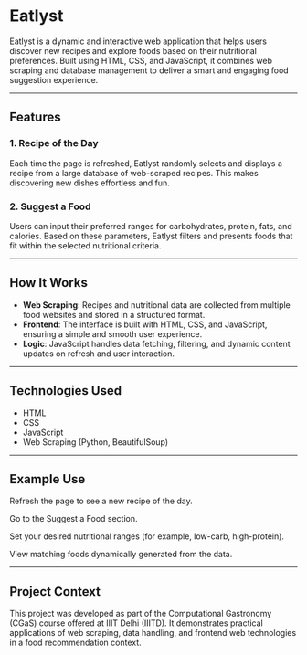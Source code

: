 # Eatlyst  

Eatlyst is a dynamic and interactive web application that helps users discover new recipes and explore foods based on their nutritional preferences. Built using HTML, CSS, and JavaScript, it combines web scraping and database management to deliver a smart and engaging food suggestion experience.  

---

## Features  

### 1. Recipe of the Day  
Each time the page is refreshed, Eatlyst randomly selects and displays a recipe from a large database of web-scraped recipes. This makes discovering new dishes effortless and fun.  

### 2. Suggest a Food  
Users can input their preferred ranges for carbohydrates, protein, fats, and calories. Based on these parameters, Eatlyst filters and presents foods that fit within the selected nutritional criteria.  

---

## How It Works  

- **Web Scraping**: Recipes and nutritional data are collected from multiple food websites and stored in a structured format.  
- **Frontend**: The interface is built with HTML, CSS, and JavaScript, ensuring a simple and smooth user experience.  
- **Logic**: JavaScript handles data fetching, filtering, and dynamic content updates on refresh and user interaction.  

---

## Technologies Used  

- HTML  
- CSS  
- JavaScript  
- Web Scraping (Python, BeautifulSoup)  

---

## Example Use

Refresh the page to see a new recipe of the day.

Go to the Suggest a Food section.

Set your desired nutritional ranges (for example, low-carb, high-protein).

View matching foods dynamically generated from the data.

---

## Project Context

This project was developed as part of the Computational Gastronomy (CGaS) course offered at IIIT Delhi (IIITD). It demonstrates practical applications of web scraping, data handling, and frontend web technologies in a food recommendation context.
